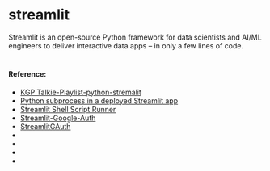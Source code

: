 # streamlit
Streamlit is an open-source Python framework for data scientists and AI/ML engineers to deliver interactive data apps – in only a few lines of code.



#
#### Reference:
- [KGP Talkie-Playlist-python-stremalit](https://www.youtube.com/@KGPTalkie)
- [Python subprocess in a deployed Streamlit app](https://docs.streamlit.io/knowledge-base/deploy/invoking-python-subprocess-deployed-streamlit-app)
- [Streamlit Shell Script Runner](https://www.linkedin.com/pulse/streamlit-shell-script-runner-harish-panduranga-rao/)
- [Streamlit-Google-Auth](https://pypi.org/project/streamlit-google-auth/)
- [StreamlitGAuth](https://pypi.org/project/StreamlitGAuth/2.0.9/)
- []()
- []()
- []()
- []()
